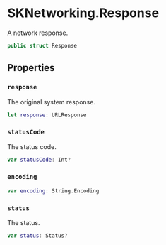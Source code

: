 # SKNetworking.Response

A network response.

``` swift
public struct Response
```

## Properties

### `response`

The original system response.

``` swift
let response: URLResponse
```

### `statusCode`

The status code.

``` swift
var statusCode: Int?
```

### `encoding`

``` swift
var encoding: String.Encoding
```

### `status`

The status.

``` swift
var status: Status?
```
